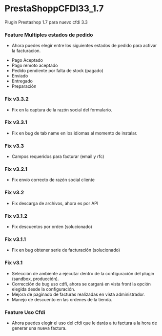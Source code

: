 # PrestaShoppCFDI33_1.7
Plugin Prestashop 1.7 para nuevo cfdi 3.3

### Feature Multiples estados de pedido
- Ahora puedes elegir entre los siguientes estados de pedido para activar la facturacion.
 * Pago Aceptado
 * Pago remoto aceptado
 * Pedido pendiente por falta de stock (pagado)
 * Enviado
 * Entregado
 * Preparación
 
### Fix v3.3.2
 * Fix en la captura de la razón social del formulario.

### Fix v3.3.1
 * Fix en bug de tab name en los idiomas al momento de instalar.

### Fix v3.3
 * Campos requeridos para facturar (email y rfc)
 
### Fix v3.2.1
 * Fix envío correcto de razón social cliente
 
### Fix v3.2
 * Fix descarga de archivos, ahora es por API
 
### Fix v3.1.2
 * Fix descuentos por orden (solucionado)

### Fix v3.1.1
 * Fix en bug obtener serie de facturación (solucionado)

### Fix v3.1

 * Selección de ambiente a ejecutar dentro de la configuración del plugin (sandbox, producción).
 * Corrección de bug uso cdfi, ahora se cargará en vista front la opción elegida desde la configuración.
 * Mejora de paginado de facturas realizadas en vista administrador.
 * Manejo de descuento en las ordenes de la tienda.

### Feature Uso Cfdi
- Ahora puedes elegir el uso del cfdi que le darás a tu factura a la hora de generar una nueva factura.
